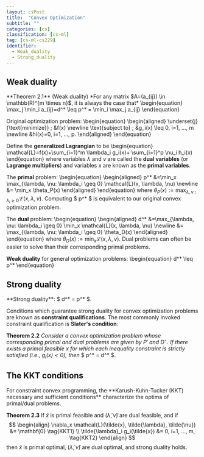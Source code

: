 ```yaml
---
layout: csPost
title:  "Convex Optimization"
subtitle: ""
categories: [cs]
classification: [cs-ml]
tag: [cs-ml-cs229]
identifier:
  - Weak_duality
  - Strong_duality
---
```


<h2 id="Weak_duality">Weak duality</h2>
**Theorem 2.1** (Weak duality) *For any matrix $A=(a_{ij}) \in \mathbb(R)^{m \times n}$, it is always the case that*
\begin{equation}
  \max_j \min_i a_{ij}=d^* \leq p^* = \min_i \max_j a_{ij}
\end{equation}

Original optimization problem:
\begin{equation}
\begin{aligned}
  \underset{j}{\text{minimize}} \; &f(x) \newline
  \text{subject to} \; &g_i(x) \leq 0, i=1, ..., m \newline
  &hi(x)=0, i=1, ..., p.
\end{aligned}
\end{equation}

Define the **generalized Lagrangian** to be
\begin{equation}
  \mathcal{L}=f(x)+\sum_{i=1}^m \lambda_i g_i(x)+ \sum_{i=1}^p \nu_i h_i(x)
\end{equation}
where variables $\lambda$ and $\nu$ are called the **dual variables** (or **Lagrange multipliers**) and variables x are known as the **primal variables**.

The **primal** problem:
\begin{equation}
\begin{aligned}
  p^* &=\min_x \max_{\lambda, \nu: \lambda_i \geq 0} \mathcal{L}(x, \lambda, \nu) \newline
  &= \min_x \theta_P(x)
\end{aligned}
\end{equation}
where $\theta_P(x):= \max_{\lambda, \nu: \lambda_i \geq 0} \mathcal{L}(x, \lambda, \nu)$. Computing $ p^* $ is equivalent to our original convex optimization problem.

The **dual** problem:
\begin{equation}
\begin{aligned}
  d^* &=\max_{\lambda, \nu: \lambda_i \geq 0} \min_x \mathcal{L}(x, \lambda, \nu) \newline
  &= \max_{\lambda, \nu: \lambda_i \geq 0} \theta_D(x)
\end{aligned}
\end{equation}
where $\theta_D(x):= \min_x \mathcal{L}(x, \lambda, \nu)$. Dual problems can often be easier to solve than their corresponding primal problems.

**Weak duality** for general optimization problems:
\begin{equation}
  d^* \leq p^*
\end{equation}

<h2 id="Strong_duality">Strong duality</h2>
**Strong duality**: $ d^* = p^* $.

Conditions which guarantee strong duality for convex optimization problems are known as **constraint qualifications**. The most commonly invoked constraint qualification is **Slater's condition**:

**Theorem 2.2** *Consider a convex optimization problem whose corresponding primal and dual problems are given by $P'$ and $D'$ . If there exists a primal feasible $x$ for which each inequality constraint is strictly satisfied (i.e., $g_i(x)<0$), then* $ p^* = d^* $.  

<h2 id="KKT_conditions">The KKT conditions</h2>
For constraint convex programming, the **Karush-Kuhn-Tucker (KKT) necessary and sufficient conditions** characterize the optima of primal/dual problems.

**Theorem 2.3** If $\tilde{x}$ is primal feasible and $(\tilde{\lambda}, \tilde{\nu})$ are dual feasible, and if
$$ \begin{align}
  \nabla_x \mathcal{L}(\tilde{x}, \tilde{\lambda}, \tilde{\nu}) &= \mathbf{0} \tag{KKT1} \\
  \tilde{\lambda}_i g_i(\tilde{x}) &= 0, i=1, ..., m, \tag{KKT2}
\end{align} $$
then $\tilde{x}$ is primal optimal, $(\tilde{\lambda}, \tilde{\nu})$ are dual optimal, and strong duality holds.
